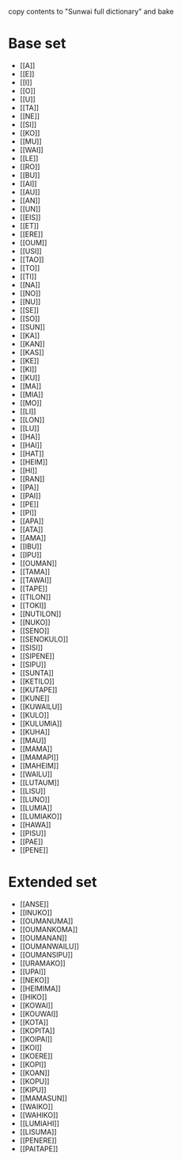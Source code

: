 copy contents to "Sunwai full dictionary" and bake

# Base set

<!-- QueryToSerialize: LIST FROM #base-set SORT to ASC -->
<!-- SerializedQuery: LIST FROM #base-set SORT to ASC -->
- [[A]]
- [[E]]
- [[I]]
- [[O]]
- [[U]]
- [[TA]]
- [[NE]]
- [[SI]]
- [[KO]]
- [[MU]]
- [[WAI]]
- [[LE]]
- [[RO]]
- [[BU]]
- [[AI]]
- [[AU]]
- [[AN]]
- [[UN]]
- [[EIS]]
- [[ET]]
- [[ERE]]
- [[OUM]]
- [[USI]]
- [[TAO]]
- [[TO]]
- [[TI]]
- [[NA]]
- [[NO]]
- [[NU]]
- [[SE]]
- [[SO]]
- [[SUN]]
- [[KA]]
- [[KAN]]
- [[KAS]]
- [[KE]]
- [[KI]]
- [[KU]]
- [[MA]]
- [[MIA]]
- [[MO]]
- [[LI]]
- [[LON]]
- [[LU]]
- [[HA]]
- [[HAI]]
- [[HAT]]
- [[HEIM]]
- [[HI]]
- [[RAN]]
- [[PA]]
- [[PAI]]
- [[PE]]
- [[PI]]
- [[APA]]
- [[ATA]]
- [[AMA]]
- [[IBU]]
- [[IPU]]
- [[OUMAN]]
- [[TAMA]]
- [[TAWAI]]
- [[TAPE]]
- [[TILON]]
- [[TOKI]]
- [[NUTILON]]
- [[NUKO]]
- [[SENO]]
- [[SENOKULO]]
- [[SISI]]
- [[SIPENE]]
- [[SIPU]]
- [[SUNTA]]
- [[KETILO]]
- [[KUTAPE]]
- [[KUNE]]
- [[KUWAILU]]
- [[KULO]]
- [[KULUMIA]]
- [[KUHA]]
- [[MAU]]
- [[MAMA]]
- [[MAMAPI]]
- [[MAHEIM]]
- [[WAILU]]
- [[LUTAUM]]
- [[LISU]]
- [[LUNO]]
- [[LUMIA]]
- [[LUMIAKO]]
- [[HAWA]]
- [[PISU]]
- [[PAE]]
- [[PENE]]
<!-- SerializedQuery END -->

# Extended set

<!-- QueryToSerialize: LIST FROM #extended-set SORT to ASC -->
<!-- SerializedQuery: LIST FROM #extended-set SORT to ASC -->
- [[ANSE]]
- [[INUKO]]
- [[OUMANUMA]]
- [[OUMANKOMA]]
- [[OUMANAN]]
- [[OUMANWAILU]]
- [[OUMANSIPU]]
- [[URAMAKO]]
- [[UPAI]]
- [[NEKO]]
- [[HEIMIMA]]
- [[HIKO]]
- [[KOWAI]]
- [[KOUWAI]]
- [[KOTA]]
- [[KOPITA]]
- [[KOIPAI]]
- [[KOI]]
- [[KOERE]]
- [[KOPI]]
- [[KOAN]]
- [[KOPU]]
- [[KIPU]]
- [[MAMASUN]]
- [[WAIKO]]
- [[WAHIKO]]
- [[LUMIAHI]]
- [[LISUMA]]
- [[PENERE]]
- [[PAITAPE]]
<!-- SerializedQuery END -->


